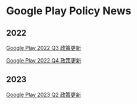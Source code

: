 # Google Play Policy News

## 2022

[Google Play 2022 Q3 政策更新](docs/2022/GooglePlay_2022_Q3_政策更新.md)

[Google Play 2022 Q4 政策更新](docs/2022/GooglePlay_2022_Q4_政策更新.md)

## 2023

[Google Play 2023 Q2 政策更新](docs/2023/GooglePlay_2023_Q2_政策更新.md)